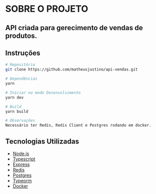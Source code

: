 # SOBRE O PROJETO

## API criada para gerecimento de vendas de produtos.

## Instruções

```bash
# Repositório
git clone https://github.com/matheusjustino/api-vendas.git

# Dependências
yarn

# Iniciar no modo Desenvolvimento
yarn dev

# Build
yarn build

# Observações
Necessário ter Redis, Redis Client e Postgres rodando em docker.
```

## Tecnologias Utilizadas

-   [Node.js](https://nodejs.org/en/docs/)
-   [Typescript](https://www.typescriptlang.org/)
-   [Express](https://expressjs.com/)
-   [Redis](https://redis.io/)
-   [Postgres](https://www.postgresql.org/)
-   [Typeorm](https://typeorm.io/)
-   [Docker](https://www.docker.com/)
